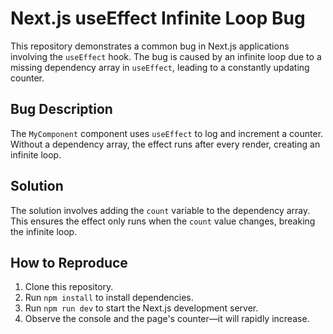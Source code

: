 # Next.js useEffect Infinite Loop Bug

This repository demonstrates a common bug in Next.js applications involving the `useEffect` hook.  The bug is caused by an infinite loop due to a missing dependency array in `useEffect`, leading to a constantly updating counter.

## Bug Description

The `MyComponent` component uses `useEffect` to log and increment a counter.  Without a dependency array, the effect runs after every render, creating an infinite loop.

## Solution

The solution involves adding the `count` variable to the dependency array. This ensures the effect only runs when the `count` value changes, breaking the infinite loop.

## How to Reproduce

1. Clone this repository.
2. Run `npm install` to install dependencies.
3. Run `npm run dev` to start the Next.js development server.
4. Observe the console and the page's counter—it will rapidly increase.
